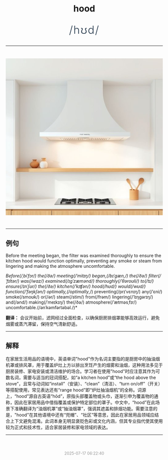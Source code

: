 <div align="center">

# hood

<div style="margin: 30px 0;">
<h1 style="font-size: 2.5em; font-weight: 300; letter-spacing: 2px; margin: 0; color: #2c3e50;">
/hʊd/
</h1>
</div>

</div>

---

<div align="center" style="margin: 40px 0;">

![hood](images/hood.png)

</div>

---

## 例句

Before the meeting began, the filter was examined thoroughly to ensure the kitchen hood would function optimally, preventing any smoke or steam from lingering and making the atmosphere uncomfortable.

*Before(/ˌbiˈfɔr/) the(/ðə/) meeting(/ˈmitɪŋ/) began,(/bɪˈgæn,/) the(/ðə/) filter(/ˈfɪltər/) was(/wɑz/) examined(/ɪgˈzæmənd/) thoroughly(/ˈθəroʊli/) to(/tɪ/) ensure(/ɪnˈʃʊr/) the(/ðə/) kitchen(/ˈkɪʧən/) hood(/hʊd/) would(/wʊd/) function(/ˈfəŋkʃən/) optimally,(/optimally*,/) preventing(/prɪˈvɛnɪŋ/) any(/ˈɛni/) smoke(/smoʊk/) or(/ər/) steam(/stim/) from(/frəm/) lingering(/ˈlɪŋgərɪŋ/) and(/ənd/) making(/ˈmeɪkɪŋ/) the(/ðə/) atmosphere(/ˈætməsˌfɪr/) uncomfortable.(/ənˈkəmfərtəbəl./)*

**翻译：** 会议开始前，滤网经过全面检查，以确保厨房排烟罩能够高效运行，避免烟雾或蒸汽滞留，保持空气清新舒适。

---

## 解释

在家居生活用品的语境中，英语单词"hood"作为名词主要指的是厨房中的抽油烟机罩或排风罩，用于覆盖炉灶上方以排出烹饪产生的烟雾和油烟，这种用法多见于厨房装修、家电安装或清洁维护的场合。学习者在使用"hood"时应注意其作为可数名词，需要与适当的冠词搭配，如“a kitchen hood”或“the hood above the stove”，且常与动词如“install”（安装）、“clean”（清洁）、“turn on/off”（开关）等搭配使用，常见表达还有“range hood”即“炉灶抽油烟机”的全称。词源上，“hood”源自古英语“hōd”，原指头部覆盖物或头巾，逐渐引申为覆盖物的通称，因此在家居用品中借指覆盖或保护特定部位的罩子。中文中，“hood”在此场景下准确翻译为“油烟机罩”或“抽油烟罩”，强调其遮盖和排烟功能。需要注意的是，"hood"在其他语境中还有“兜帽”、“社区”等意思，因此在家居用品领域应结合上下文避免混淆。此词本身无明显褒贬色彩或文化内涵，但其专业指代使其使用较为正式和技术性，适合家居装修和家电领域的表达。


---

<div align="center" style="margin-top: 50px;">
<small style="color: #999; font-size: 0.9em;">2025-07-17 06:22:40</small>
</div>
